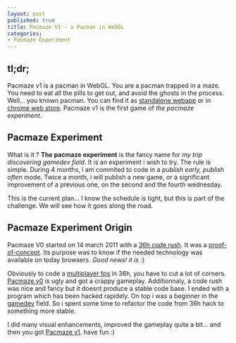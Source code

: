 ```yaml
---
layout: post
published: true
title: Pacmaze V1 - a Pacman in WebGL
categories: 
- Pacmaze Experiment
---
```


## tl;dr;

Pacmaze v1 is a pacman in WebGL. You are a pacman trapped in a maze.
You need to eat all the pills to get out, and avoid the ghosts in the
process. Well... you known pacman.
You can find it as [standalone webapp](http://pacmaze.com) or in
[chrome web store](https://chrome.google.com/webstore/detail/ggeliggglgbhachnoljoieibaneidchi).
Pacmaze v1 is the first game of *the pacmaze experiment*.

## Pacmaze Experiment

What is it ?
**The pacmaze experiment** is the fancy name for *my trip discovering gamedev field*.
It is an experiment i wish to try. The rule is simple.
During 4 months, i am commited to code in a *publish early, publish often* mode.
Twice a month, i will publish a new game, or a significant improvement of a
previous one, on the second and the fourth wednesday.

This is the current plan... I know the schedule is tight, but this
is part of the challenge. We will see how it goes along the road.

## Pacmaze Experiment Origin

Pacmaze V0 started on 14 march 2011 with a [36h code rush](/Pacmaze%20Experiment/2011/03/21/pacmaze-v0-origin.html).
It was a [proof-of-concept](http://en.wikipedia.org/wiki/Proof_of_concept).
Its purpose was to know if the needed technology was available on today browsers.
*Good news! it is* :)

Obviously to code a [multiplayer fps](http://en.wikipedia.org/wiki/First-person_shooter) in 36h,
you have to cut a lot of corners.
[Pacmaze v0](http://pacmaze0.jetienne.com) is ugly and got a crappy gameplay.
Additionnaly, a code rush was nice and fancy but it doesnt produce a stable code base.
I ended with a program which has been hacked rapidely. On top i was a beginner in
the [gamedev](http://en.wikipedia.org/wiki/Video_game_development) field.
So i spent some time to refactor the code from 36h hack to something more stable.

I did many visual enhancements, improved the gameplay quite a bit... and then
you got [Pacmaze v1](http://pacmaze.com). have fun :)


